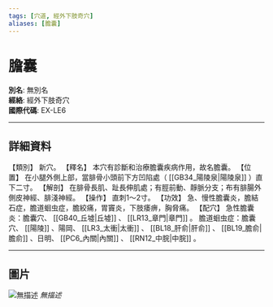 ```yaml
---
tags: [穴道, 經外下肢奇穴]
aliases: [膽囊]
---
```


# 膽囊

**別名**: 無別名  
**經絡**: 經外下肢奇穴  
**國際代碼**: EX-LE6  

---

## 詳細資料
【類別】
新穴。
【釋名】
本穴有診斷和治療膽囊疾病作用，故名膽囊。
【位置】
在小腿外側上部，當腓骨小頭前下方凹陷處（ [[GB34_陽陵泉|陽陵泉]] ）直下二寸。
【解剖】
在腓骨長肌、趾長伸肌處；有脛前動、靜脈分支；布有腓腸外側皮神經、腓淺神經。
【操作】
直刺1～2寸。
【功效】
急、慢性膽囊炎，膽結石症，膽道蛔虫症，膽絞痛，胃竇炎，下肢痿痹，胸脅痛。
【配穴】
急性膽囊炎：膽囊穴、 [[GB40_丘墟|丘墟]] 、 [[LR13_章門|章門]] 。
膽道蛔虫症：膽囊穴、 [[陽陵]] 、陽岡、 [[LR3_太衝|太衝]] 、 [[BL18_肝俞|肝俞]] 、 [[BL19_膽俞|膽俞]] 、日明、 [[PC6_內關|內關]] 、 [[RN12_中脘|中脘]] 。

---

## 圖片
![無描述](https://yibian.hopto.org/pic/shu16/493.gif)
_無描述_

